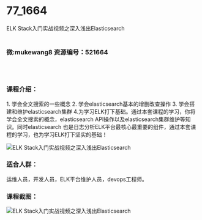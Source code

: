 # 77_1664
ELK Stack入门实战视频之深入浅出Elasticsearch
<br/></br>
<h3>微:mukewang8 资源编号：521664</h3>
<br/></br>
<h3>课程介绍：</h3>
<p>1. 学会全文搜索的一些概念 2. 学会elasticsearch基本的增删改查操作 3. 学会搭建和维护elasticsearch集群 4.为学习ELK打下基础。通过本套课程的学习，你将学会全文搜索的概念，elasticsearch API操作以及elasticsearch集群维护等知识。同时elasticsearch 也是日志分析ELK平台最核心最重要的组件，通过本套课程的学习，也为学习ELK打下坚实的基础！</p>
<p><img src="https://www.ko996.com/wp-content/uploads/img/2018/03/2-198-300x180.png" alt="ELK Stack入门实战视频之深入浅出Elasticsearch"></p>
<h3>适合人群：</h3>
<p>运维人员，开发人员，ELK平台维护人员，devops工程师。</p>
<div class="info-desc">
<h3>课程截图：</h3>
<p><img src="https://www.ko996.com/wp-content/uploads/img/2018/03/3-201.png" alt="ELK Stack入门实战视频之深入浅出Elasticsearch"></p>


			
</div>
